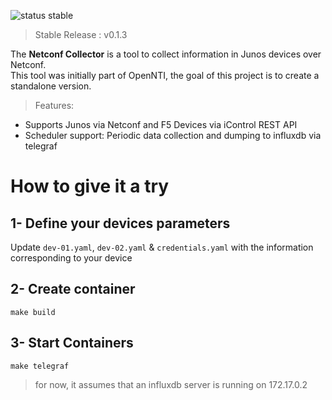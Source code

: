 ![status stable](https://img.shields.io/badge/status-stable-green.svg)  

> Stable Release : v0.1.3

The **Netconf Collector** is a tool to collect information in Junos devices over Netconf.  
This tool was initially part of OpenNTI, the goal of this project is to create a standalone version.

> Features:
-  Supports Junos via Netconf and F5 Devices via iControl REST API
-  Scheduler support: Periodic data collection and dumping to influxdb via telegraf

# How to give it a try

## 1- Define your devices parameters

Update `dev-01.yaml`, `dev-02.yaml` & `credentials.yaml` with the information corresponding to your device

## 2- Create container

```
make build
```

## 3- Start Containers

```
make telegraf
```
> for now, it assumes that an influxdb server is running on 172.17.0.2
